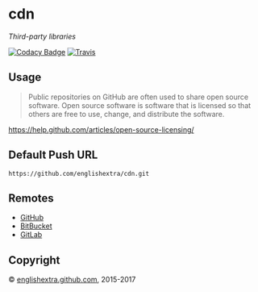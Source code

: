 # cdn

*Third-party libraries*

[![Codacy Badge](https://api.codacy.com/project/badge/Grade/af68cd814a414fffb2596b2979aeba8b)](https://www.codacy.com/app/englishextra/cdn?utm_source=github.com&utm_medium=referral&utm_content=englishextra/cdn&utm_campaign=badger)
[![Travis](https://img.shields.io/travis/englishextra/cdn.svg)](https://github.com/englishextra/cdn)

## Usage

> Public repositories on GitHub are often used to share open source software. Open source software is software that is licensed so that others are free to use, change, and distribute the software.

<https://help.github.com/articles/open-source-licensing/>

## Default Push URL

```
https://github.com/englishextra/cdn.git
```

## Remotes

 - [GitHub](https://github.com/englishextra/cdn)
 - [BitBucket](https://bitbucket.org/englishextra/cdn)
 - [GitLab](https://gitlab.com/englishextra/cdn)

## Copyright

© [englishextra.github.com](https://englishextra.github.com/), 2015-2017
